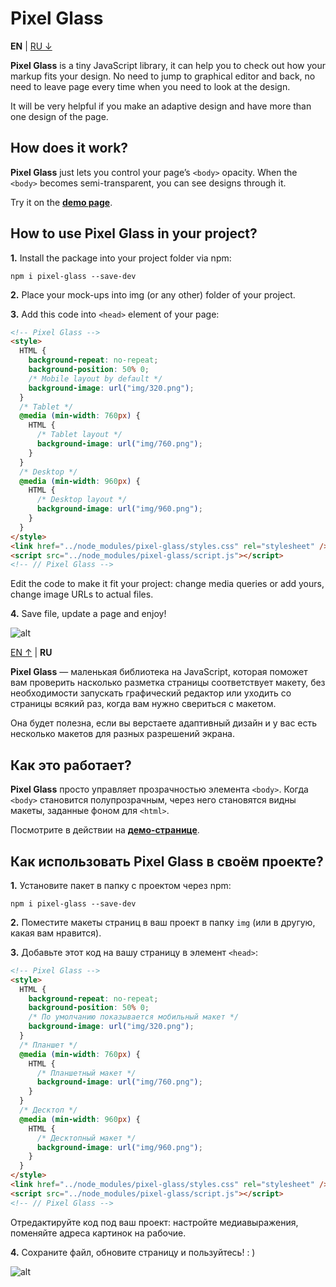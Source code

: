 # Pixel Glass

<a id="en">**EN**</a> | [RU &darr;](#ru)

**Pixel Glass** is a tiny JavaScript library, it can help you to check out how your markup fits your design. No need to jump to graphical editor and back, no need to leave page every time when you need to look at the design.

It will be very helpful if you make an adaptive design and have more than one design of the page.

## How does it work?

**Pixel Glass** just lets you control your page’s `<body>` opacity. When the `<body>` becomes semi-transparent, you can see designs through it.

Try it on the [**demo page**](https://yoksel.github.io/pixel-glass-js/).

## How to use Pixel Glass in your project?

**1.** Install the package into your project folder via npm:

```shell
npm i pixel-glass --save-dev
```

**2.** Place your mock-ups into img (or any other) folder of your project.

**3.** Add this code into `<head>` element of your page:

```html
<!-- Pixel Glass -->
<style>
  HTML {
    background-repeat: no-repeat;
    background-position: 50% 0;
    /* Mobile layout by default */
    background-image: url("img/320.png");
  }
  /* Tablet */
  @media (min-width: 760px) {
    HTML {
      /* Tablet layout */
      background-image: url("img/760.png");
    }
  }
  /* Desktop */
  @media (min-width: 960px) {
    HTML {
      /* Desktop layout */
      background-image: url("img/960.png");
    }
  }
</style>
<link href="../node_modules/pixel-glass/styles.css" rel="stylesheet" />
<script src="../node_modules/pixel-glass/script.js"></script>
<!-- // Pixel Glass -->
```

Edit the code to make it fit your project: change media queries or add yours, change image URLs to actual files.

**4.** Save file, update a page and enjoy!

![alt ](https://img-fotki.yandex.ru/get/50623/5091629.a4/0_92173_27b6855f_orig)

[EN &uarr;](#en) | <a id="ru">**RU**</a>

**Pixel Glass** — маленькая библиотека на JavaScript, которая поможет вам проверить насколько разметка страницы соответствует макету, без необходимости запускать графический редактор или уходить со страницы всякий раз, когда вам нужно свериться с макетом.

Она будет полезна, если вы верстаете адаптивный дизайн и у вас есть несколько макетов для разных разрешений экрана.

## Как это работает?

**Pixel Glass** просто управляет прозрачностью элемента `<body>`. Когда `<body>` становится полупрозрачным, через него становятся видны макеты, заданные фоном для `<html>`.

Посмотрите в действии на [**демо-странице**](https://yoksel.github.io/pixel-glass-js/).

## Как использовать Pixel Glass в своём проекте?

**1.** Установите пакет в папку с проектом через npm:

```shell
npm i pixel-glass --save-dev
```

**2.** Поместите макеты страниц в ваш проект в папку `img` (или в другую, какая вам нравится).

**3.** Добавьте этот код на вашу страницу в элемент `<head>`:

```html
<!-- Pixel Glass -->
<style>
  HTML {
    background-repeat: no-repeat;
    background-position: 50% 0;
    /* По умолчанию показывается мобильный макет */
    background-image: url("img/320.png");
  }
  /* Планшет */
  @media (min-width: 760px) {
    HTML {
      /* Планшетный макет */
      background-image: url("img/760.png");
    }
  }
  /* Десктоп */
  @media (min-width: 960px) {
    HTML {
      /* Десктопный макет */
      background-image: url("img/960.png");
    }
  }
</style>
<link href="../node_modules/pixel-glass/styles.css" rel="stylesheet" />
<script src="../node_modules/pixel-glass/script.js"></script>
<!-- // Pixel Glass -->
```

Отредактируйте код под ваш проект: настройте медиавыражения, поменяйте адреса картинок на рабочие.

**4.** Сохраните файл, обновите страницу и пользуйтесь! : )

![alt ](https://img-fotki.yandex.ru/get/50623/5091629.a4/0_92173_27b6855f_orig)
